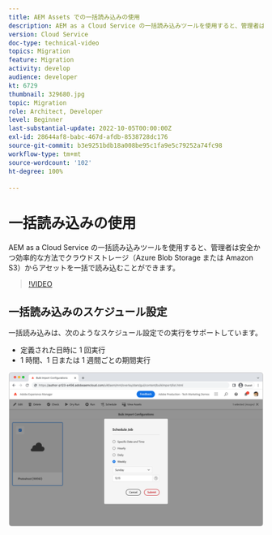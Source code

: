 ```yaml
---
title: AEM Assets での一括読み込みの使用
description: AEM as a Cloud Service の一括読み込みツールを使用すると、管理者は安全かつ効率的な方法でクラウドストレージ（Azure Blob Storage または Amazon S3）からアセットを一括で読み込むことができます。
version: Cloud Service
doc-type: technical-video
topics: Migration
feature: Migration
activity: develop
audience: developer
kt: 6729
thumbnail: 329680.jpg
topic: Migration
role: Architect, Developer
level: Beginner
last-substantial-update: 2022-10-05T00:00:00Z
exl-id: 28644af8-babc-467d-afdb-8538728dc176
source-git-commit: b3e9251bdb18a008be95c1fa9e5c79252a74fc98
workflow-type: tm+mt
source-wordcount: '102'
ht-degree: 100%

---
```


# 一括読み込みの使用

AEM as a Cloud Service の一括読み込みツールを使用すると、管理者は安全かつ効率的な方法でクラウドストレージ（Azure Blob Storage または Amazon S3）からアセットを一括で読み込むことができます。

>[!VIDEO](https://video.tv.adobe.com/v/329680?quality=12&learn=on)

## 一括読み込みのスケジュール設定

一括読み込みは、次のようなスケジュール設定での実行をサポートしています。

+ 定義された日時に 1 回実行
+ 1 時間、1 日または 1 週間ごとの期間実行

![一括読み込みのスケジュール](./assets/bulk-import/schedule.png)